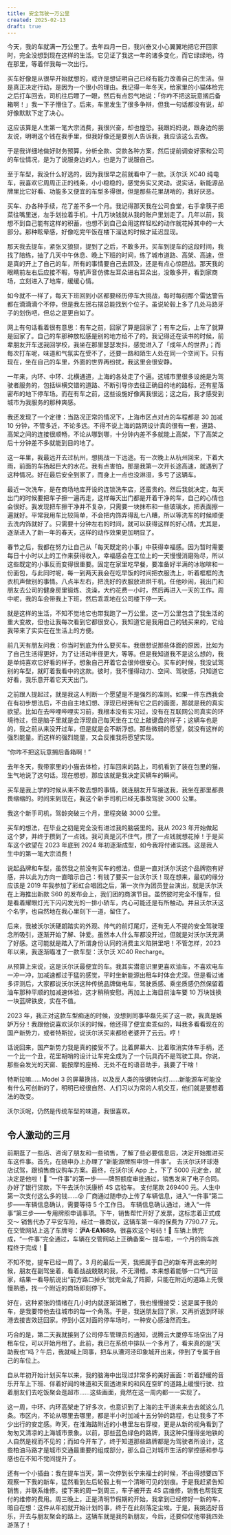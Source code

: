 ```yaml
---
title: 安全驾驶一万公里
created: 2025-02-13
draft: true
---
```


今天，我的车就满一万公里了。去年四月一日，我兴奋又小心翼翼地把它开回家时，完全没想到现在这样的生活。它见证了我这一年的诸多变化，而它绿绿地，待在那里，等着伴我每一次出行。

买车好像是从很早开始就想的，或许是想证明自己已经有能力改善自己的生活。但是真正决定行动，是因为一个很小的理由。我记得一年冬天，给家里的小猫体检完之后打车回去，司机往后瞟了一眼，然后有点怨气地说：「你咋不把这玩意搁后备箱啊！」我一下子懵住了。后来，车里发生了很多争辩，但我一句话都没有说，却好像默默下定了决心。

这应该算是人生第一笔大宗消费，我很兴奋，却也惶恐。我跟妈妈说，跟身边的朋友说，明明这个钱在我手里，但我好像还是要别人告诉我，我应该这么去做。

于是我详细地做好财务预算，分析全款、贷款各种方案，然后提前调查好家和公司的车位情况，是为了说服身边的人，也是为了说服自己。

至于车型，我没什么好选的，因为我很早之前就看中了一款。沃尔沃 XC40 纯电车，我喜欢它周周正正的线条，小小稳稳的，感觉务实又灵动。说实话，新能源品牌里比它好看、功能多又便宜的车型多得很，但是那些花里胡哨的，我好厌恶。

买车、办各种手续，花了差不多一个月。我记得那天我在公司食堂，右手拿筷子把菜往嘴里送，左手划拉着手机，十几万块钱就从我的账户里划走了。几年以前，我想不到自己能有这样的积蓄，也想不到自己会用这样轻松的动作就花掉其中的一大部分。那种眩晕感，好像吃完午饭在楼下溜达的时候才延迟显现。

那天我去提车，紧张又狼狈，提到了之后，不敢多开。买车到提车的这段时间，我找了陪练，抽了几天中午休息、晚上下班的时间，练了城市道路、高架、高速，但是真的开上了自己的车，所有的事情要自己去顾及，还是有点心惊胆战。那天我的眼睛前左右后应接不暇，导航声音仿佛左耳朵进右耳朵出，没敢多开，看到家商场，立刻进入了地库，缓缓心情。

如今就不一样了，每天下班回到小区都要经历停车大挑战，每时每刻那个雷达警告都在滴滴滴个不停，但是我左摇右摆总能找到个位子。虽说轮毂上多了几处马路牙子的划伤吧，但总之是更自如了。

网上有句话看着很有意思：有车之前，回家了算是回家了；有车之后，上车了就算是回家了。自己的车那种放松感是别的地方给不了的。我记得还在读书的时候，前辈朋友开车送我回学校，我坐在那里瑟瑟发抖，感觉进入了「成年人的世界」；而每次打车呢，味道和气氛实在受不了，还要一路和陌生人处在同一个空间下。只有现在，坐在自己的车里，外面的世界再纷扰，我这里会很安静。

一年来，内环、中环、北横通道，上海的各处走了个遍。这城市里很多设施是为驾驶者服务的，包括纵横交错的道路、不断引导你去往正确目的地的路标，还有星落密布的地下停车场。而在有车之前，这些设施好像离我很远；这之后，我才感受到城市为我服务的那种爽感。

我还发现了一个定律：当路况正常的情况下，上海市区点对点的车程都是 30 加减 10 分钟，不管多近，不论多远。不得不说上海的路网设计真的很有一套，道路、高架之间的连接很顺畅，不论从哪到哪，十分钟内差不多就能上高架，下了高架之后十分钟差不多就能到目的地了。

这一年里，我最远开去过杭州，想挑战一下远途。有一次晚上从杭州回来，下着大雨，前面的车扬起巨大的水花。我有点害怕，那是我第一次开长途高速，就遇到了这种情况。好在最后安全到家了，而身上一点也没淋湿，多亏了这辆车。

最近一次洗车，是在商场地库开设的连锁洗车店，还蛮贵的。然后我就决定，每天出门的时候要把车子擦一遍再走，这样每天出门都是开着干净的车，自己的心情也会很好。我发现把车擦干净并不复杂，只需要一块抹布和一些玻璃水，把表面擦一遍就好。平常我用车比较简单，不会把内饰弄得乱七八糟，所以等洗车的时候顺便去洗内饰就好了。只需要十分钟左右的时间，就可以获得这样的好心情。尤其是，逐渐进入了新一年的春天，这样的动作效果更加明显了。

春节之后，我都在努力让自己从「每天既定的小事」中获得幸福感。因为暂时需要每日十小时以上的工作来获得收入，幸福感会在工位上的一天慢慢消磨殆尽，所以这些既定的小事反而变得很重要。固定在家里吃早餐，要准备好半满的冰咖啡和一份面包，与此同时呢，每一到两天我会在吃早饭的时间把衣服洗上，听着框框的洗衣机声做别的事情。八点半左右，把洗好的衣服放进烘干机，任他吵闹，我出门和朋友去公司的健身房里锻炼、洗澡，大约花费一小时，然后再进入一天的工作。周中呢，我的车会带我上下班，然后乖乖地在公司楼下停一天。

就是这样的生活，不知不觉地它也带我跑了一万公里。这一万公里包含了我生活的重大变故，但也让我每次看到它都很安心，我知道它是我用自己的钱买来的，它给我带来了实实在在生活上的方便。

前几天有朋友问我：你当时到底为什么要买车。我很想说那些体面的原因，比如为了自己生活得更好，为了让活动半径更大，等等。但是我知道我不是这么想的，我是单纯喜欢它好看的样子，想象自己开着它会很帅很安心。买车的时候，我没试驾别的车型，就盯着我看中的这款。彼时，我不懂得动力、空间、驾驶感，只知道它好看，我乐意开着它天天出门。

之前跟人提起过，就是我这人判断一个愿望是不是强烈的准则。如果一件东西我会在有初步想法后，不由自主地幻想、浮现已经拥有它之后的画面，那就是我的真实欲望。比如在去哔哩哔哩实习前，我根本没有实习过，没有在互联网公司真实的环境待过，但是脑子里就是会浮现自己每天坐在工位上敲键盘的样子；这辆车也是的，我之前从来没开过车，但是就是会不断浮想。那些微弱的愿望，就没有这样的强烈能量。而这样的强烈能量，又会反推我将愿望实现。



“你咋不把这玩意搁后备箱啊！”

去年冬天，我带家里的小猫去体检，打车回来的路上，司机看到了装在包里的猫，生气地说了这句话。现在想想，那应该就是我决定买辆车的瞬间。

买车是我上学的时候从来不敢去想的事情，就连朋友开车接送我，我坐在那里都畏畏缩缩的。时间来到现在，我这个新手司机已经无事故驾驶 3000 公里。

我这个新手司机，驾龄突破三个月，里程突破 3000 公里。

买车的想法，在毕业之初是完全没有进过我的脑袋里的。我从 2023 年开始做起这个梦，并终于攒到了一点钱。我可真是沉不住气，攒了一点钱就想花掉！于是买车这个欲望在 2023 年底到 2024 年初逐渐成型，如今我将付诸实践。这是我人生中的第一笔大宗消费！

说起品牌和车型，虽然我之前没有买车的想法，但是一直对沃尔沃这个品牌抱有好感，并以此为方向一直暗示自己：有钱了要买一台沃尔沃！现在想来，最初的缘分应该是 2019 年我参加了彩虹合唱团之后，第一次作为团员登台演出，就是沃尔沃在上海推出新款 S60 的发布会上，我们团的商演节目。虽然彼时完全不懂车，但是看着耀眼灯光下闪闪发光的一排小轿车，内心可能还是有所触动。并且沃尔沃这个名字，也自然地在我心里刻下一道，留住了。

后来，我被沃尔沃硬朗踏实的外观、帅气的前灯尾灯，还有无人不提的安全驾驶理念所吸引，逐渐开始了解、钟爱。虽然本人什么车都没开过，但就是对沃尔沃充满了好感。这可能就是踏入了所谓身份认同的消费主义陷阱里吧！不管怎样，2023 年以来，我逐渐瞄准了一款车型：沃尔沃 XC40 Recharge。

从预算上来说，这是沃尔沃最便宜的车。我其实潜意识里更喜欢油车，不喜欢电车一冲一冲，加减速都过于猛的感觉，平时坐新能源出租车时体会尤深。但是看过诸多评测后，大家都说沃尔沃这种传统品牌做电车，驾驶质感、乘坐质感仍然保留着油车那种平顺的加减速体验，这才稍稍安慰。再加上上海目前油车要 10 万块钱换一块蓝牌铁皮，实在不值。

2023 年，我正对这款车型痴迷的时候，没想到同事毕磊先买了这一款，我真是嫉妒万分！我跟他说喜欢沃尔沃的时候，他还得了便宜卖乖似的，叫我多看看现在的国产新势力，或者特斯拉，说沃尔沃买来都给老婆开了云云。哼！

话说回来，国产新势力我是真的接受不了。比着屏幕大、比着取消实体车手柄，还一个比一个丑，花里胡哨的设计让车完全成为了一个玩具而不是驾驶工具。你说，那些会发光的天窗、能按摩的座椅、无处不在的语音助手，我要了干啥！

特斯拉嘛……Model 3 的屏幕换挡，以及反人类的按键转向灯……新能源车可能没有什么可创新的了，明明已经很自然、人们习以为常的人机交互，他们就是要想着法的改变。

沃尔沃呢，仍然是传统车型的味道，我很喜欢。

## 令人激动的三月

<TimeLine>

<TimeLineItem date="2024-02-26">
前期逛了一些店、咨询了朋友和一些销售，了解了些必要信息后，决定开始推进买车这件事。首先，在随申办上办理了“新能源牌照申领一件事”。
</TimeLineItem>

<TimeLineItem date="2024-03-01">
去沃尔沃环球港店试驾，跟销售商议购车方案。最终，在沃尔沃 App 上，下了 5000 元定金，就决定是他啦！🫨

<!-- ![](../../assets/images/volvo-app-deposit.jpg) -->
</TimeLineItem>

<TimeLineItem date="2024-03-04">
“一件事”的第一步——牌照额度审批通过，销售发来了电子合同。
</TimeLineItem>

<TimeLineItem date="2024-03-10">
办好了银行贷款，下午去沃尔沃康桥 4S 店验车。

<!-- ![](../../assets/images/volvo-car-check.jpg) -->
</TimeLineItem>

<TimeLineItem date="2024-03-11">
支付尾款 269400 元。人生中第一次支付这么多的钱……😵
</TimeLineItem>

<TimeLineItem date="2024-03-10">
厂商通过随申办上传了车辆信息，进入“一件事”第二步——车辆信息确认，需要等待 5 个工作日。
</TimeLineItem>

<TimeLineItem date="2024-03-20">
车辆信息确认通过，进入“一件事”第三步——专用牌照申请事项。下午，销售帮忙开好了发票，这标志着正式成交～
</TimeLineItem>

<TimeLineItem date="2024-03-21">
销售代办了平安车险，经过一番商议，这辆车第一年的保费为 7790.77 元。
</TimeLineItem>

<TimeLineItem date="2024-03-24">
在交管网站上选了车牌号：<strong>沪A·EA1689</strong>。很喜欢这个号码！🥰
</TimeLineItem>

<TimeLineItem date="2024-03-26">
车辆上牌完成，“一件事”完全通过，车辆在交管网站上正确备案～
</TimeLineItem>

<TimeLineItem date="2024-03-31">
提车啦，一个月的购车旅程终于完成！🥳

<!-- ![](../../assets/images/volvo-car-finally.jpg) -->
</TimeLineItem>

</TimeLine>

不知不觉，提车已经一周了。3 月的最后一天，我把属于自己的新车开出来的时候，朋友在副驾坐着，看着战战兢兢的我，不无滑稽。本来想着能够一口气开回家，结果一看导航说出“前方路口掉头”就完全乱了阵脚，只能在附近的道路上先慢慢熟悉，找一个附近的商场即刻停下。

好在，这种紧张的情绪在几小时内就逐渐消散了，我也慢慢接受：这是属于我的车，是我要带他去往城市的每一个角落。于是，我送朋友回了家，又再折返到环球港去接吉效廷回家。停到小区对面的停车场时，一种安心感油然而生。

巧合的是，第二天我就接到了公司停车管理员的通知，说腾云大厦停车场空出了月租车位，可以开始月租了。此前，我已在系统中排队一个多月了，看来真的是“天助我也”吗？午后，我就喊上同事，把车从漕河泾印象城开出来，停到了专属于自己的车位上。

自从年初开始计划买车以来，我的脑海中出现过非常多的美好画面：听着舒缓的音乐开车上下班、伴着好闻的味道和天窗透进来的和风在空旷的道路上缓慢行驶、拉着朋友们去吃饭聚会逛超市……这些画面，竟然在这一周内都一一实现了。

这一周，中环、内环高架走了好多次，也意识到了上海的主干道来来去去就这么几条。市区内，不论从哪里去哪里，都是半小时加减十五分钟的路程，也让我多了不少出行的安定感。昨天，在淮海路附近的小巷里左右穿梭，更是从新的视角看到了匆匆又清凉的上海城市景象。以前，那些蓝色绿色的路牌，我这种只懂得坐地铁的人自然是视而不见的；而如今开车了，终于知道那些路牌都是为驾驶者所设计，这些柏油马路才是城市交通最重要的组成部分，那么自己对城市生活的掌控感和参与感也在不知不觉间提升了。

还有一个小插曲：我在提车当天，第一次停到长宁来福士的时候，不由得想要四下观察一下我的新车，猛然看到左后轮毂上有一个清晰可见的划痕。于是我赶紧告知销售，并联系维修。接下来的周一到周三，车子被开去 4S 店维修，销售也帮我支付的维修的费用。周三晚上，正是清明节假期的开始，我拿到已经修好一新的车，暗自在想：这件从年初就开始计划的事，终于在此刻落定尘埃。于是，我挑选好音乐，开去与朋友聚会的路上。这辆车就是我的新朋友，今后，还要仰仗他带我四处游荡了！
